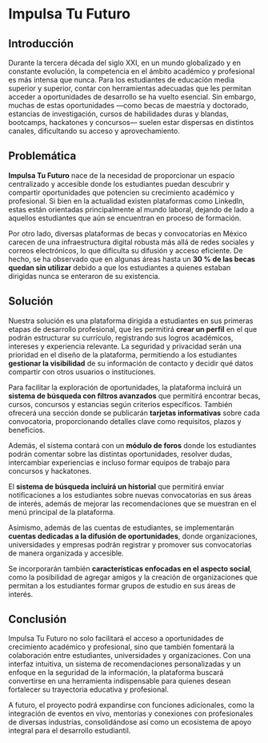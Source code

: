 


# Impulsa Tu Futuro  

## Introducción  

Durante la tercera década del siglo XXI, en un mundo globalizado y en constante evolución, la competencia en el ámbito académico y profesional es más intensa que nunca. Para los estudiantes de educación media superior y superior, contar con herramientas adecuadas que les permitan acceder a oportunidades de desarrollo se ha vuelto esencial. Sin embargo, muchas de estas oportunidades —como becas de maestría y doctorado, estancias de investigación, cursos de habilidades duras y blandas, bootcamps, hackatones y concursos— suelen estar dispersas en distintos canales, dificultando su acceso y aprovechamiento.  

## Problemática  

**Impulsa Tu Futuro** nace de la necesidad de proporcionar un espacio centralizado y accesible donde los estudiantes puedan descubrir y compartir oportunidades que potencien su crecimiento académico y profesional. Si bien en la actualidad existen plataformas como LinkedIn, estas están orientadas principalmente al mundo laboral, dejando de lado a aquellos estudiantes que aún se encuentran en proceso de formación.  

Por otro lado, diversas plataformas de becas y convocatorias en México carecen de una infraestructura digital robusta más allá de redes sociales y correos electrónicos, lo que dificulta su difusión y acceso eficiente. De hecho, se ha observado que en algunas áreas hasta un **30 % de las becas quedan sin utilizar** debido a que los estudiantes a quienes estaban dirigidas nunca se enteraron de su existencia.  

## Solución  

Nuestra solución es una plataforma dirigida a estudiantes en sus primeras etapas de desarrollo profesional, que les permitirá **crear un perfil** en el que podrán estructurar su currículo, registrando sus logros académicos, intereses y experiencia relevante. La seguridad y privacidad serán una prioridad en el diseño de la plataforma, permitiendo a los estudiantes **gestionar la visibilidad** de su información de contacto y decidir qué datos compartir con otros usuarios o instituciones.  

Para facilitar la exploración de oportunidades, la plataforma incluirá un **sistema de búsqueda con filtros avanzados** que permitirá encontrar becas, cursos, concursos y estancias según criterios específicos. También ofrecerá una sección donde se publicarán **tarjetas informativas** sobre cada convocatoria, proporcionando detalles clave como requisitos, plazos y beneficios.  

Además, el sistema contará con un **módulo de foros** donde los estudiantes podrán comentar sobre las distintas oportunidades, resolver dudas, intercambiar experiencias e incluso formar equipos de trabajo para concursos y hackatones.  

El **sistema de búsqueda incluirá un historial** que permitirá enviar notificaciones a los estudiantes sobre nuevas convocatorias en sus áreas de interés, además de mejorar las recomendaciones que se muestran en el menú principal de la plataforma.  

Asimismo, además de las cuentas de estudiantes, se implementarán **cuentas dedicadas a la difusión de oportunidades**, donde organizaciones, universidades y empresas podrán registrar y promover sus convocatorias de manera organizada y accesible.  

Se incorporarán también **características enfocadas en el aspecto social**, como la posibilidad de agregar amigos y la creación de organizaciones que permitan a los estudiantes formar grupos de estudio en sus áreas de interés.  

## Conclusión  

Impulsa Tu Futuro no solo facilitará el acceso a oportunidades de crecimiento académico y profesional, sino que también fomentará la colaboración entre estudiantes, universidades y organizaciones. Con una interfaz intuitiva, un sistema de recomendaciones personalizadas y un enfoque en la seguridad de la información, la plataforma buscará convertirse en una herramienta indispensable para quienes desean fortalecer su trayectoria educativa y profesional.  

A futuro, el proyecto podrá expandirse con funciones adicionales, como la integración de eventos en vivo, mentorías y conexiones con profesionales de diversas industrias, consolidándose así como un ecosistema de apoyo integral para el desarrollo estudiantil.  
